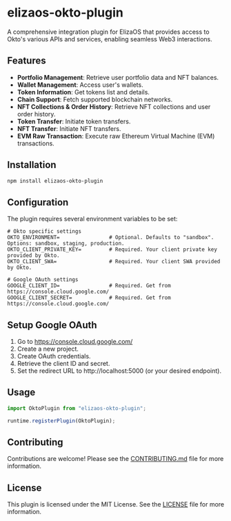# elizaos-okto-plugin

A comprehensive integration plugin for ElizaOS that provides access to Okto's various APIs and services, enabling seamless Web3 interactions.

## Features

- **Portfolio Management**: Retrieve user portfolio data and NFT balances.
- **Wallet Management**: Access user's wallets.
- **Token Information**: Get tokens list and details.
- **Chain Support**: Fetch supported blockchain networks.
- **NFT Collections & Order History**: Retrieve NFT collections and user order history.
- **Token Transfer**: Initiate token transfers.
- **NFT Transfer**: Initiate NFT transfers.
- **EVM Raw Transaction**: Execute raw Ethereum Virtual Machine (EVM) transactions.

## Installation

```bash
npm install elizaos-okto-plugin
```

## Configuration

The plugin requires several environment variables to be set:

```env
# Okto specific settings
OKTO_ENVIRONMENT=                # Optional. Defaults to "sandbox". Options: sandbox, staging, production.
OKTO_CLIENT_PRIVATE_KEY=         # Required. Your client private key provided by Okto.
OKTO_CLIENT_SWA=                 # Required. Your client SWA provided by Okto.

# Google OAuth settings
GOOGLE_CLIENT_ID=                # Required. Get from https://console.cloud.google.com/
GOOGLE_CLIENT_SECRET=            # Required. Get from https://console.cloud.google.com/
```

## Setup Google OAuth

1. Go to https://console.cloud.google.com/
2. Create a new project.
3. Create OAuth credentials.
4. Retrieve the client ID and secret.
5. Set the redirect URL to http://localhost:5000 (or your desired endpoint).

## Usage

```typescript
import OktoPlugin from "elizaos-okto-plugin";

runtime.registerPlugin(OktoPlugin);
```

## Contributing

Contributions are welcome! Please see the [CONTRIBUTING.md](CONTRIBUTING.md) file for more information.

## License

This plugin is licensed under the MIT License. See the [LICENSE](LICENSE) file for more information.